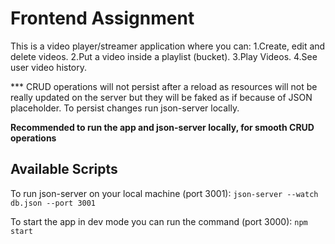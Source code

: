 # Frontend Assignment

This is a video player/streamer application where you can:
1.Create, edit and delete videos.
2.Put a video inside a playlist (bucket).
3.Play Videos.
4.See user video history.

\*\*\* CRUD operations will not persist after a reload as resources will not be really updated on the server but they will be faked as if because of JSON placeholder. To persist changes run json-server locally.

**Recommended to run the app and json-server locally, for smooth CRUD operations** 

## Available Scripts

To run json-server on your local machine (port 3001):
`json-server --watch db.json --port 3001`

To start the app in dev mode you can run the command (port 3000):
`npm start`
